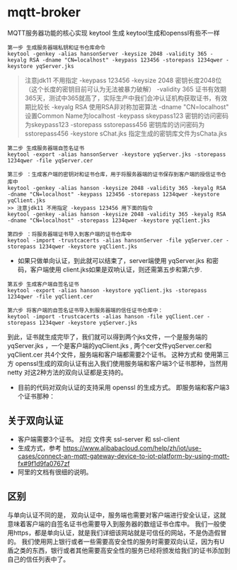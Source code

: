 # mqtt-broker
MQTT服务器功能的核心实现
keytool 生成
keytool生成和openssl有些不一样
```
第一步 生成服务器端私钥和证书仓库命令
keytool -genkey -alias hansonServer -keysize 2048 -validity 365 -keyalg RSA -dname "CN=localhost" -keypass 123456 -storepass 1234qwer -keystore yqServer.jks
```
> 注意jdk11 不用指定 -keypass 123456
-keysize 2048 密钥长度2048位（这个长度的密钥目前可认为无法被暴力破解）
-validity 365 证书有效期365天，测试中365就高了，实际生产中我们会冲认证机构获取证书，有效期比较长
-keyalg RSA 使用RSA非对称加密算法
-dname "CN=localhost" 设置Common Name为localhost
-keypass skeypass123 密钥的访问密码为skeypass123
-storepass sstorepass456 密钥库的访问密码为sstorepass456
-keystore sChat.jks 指定生成的密钥库文件为sChata.jks
> 
```
第二步 生成服务器端自签名证书
keytool -export -alias hansonServer -keystore yqServer.jks -storepass 1234qwer -file yqServer.cer
```
```
第三步 ：生成客户端的密钥对和证书仓库，用于将服务器端的证书保存到客户端的授信证书仓库中
keytool -genkey -alias hanson -keysize 2048 -validity 365 -keyalg RSA -dname "CN=localhost" -keypass 123456 -storepass 1234qwer -keystore yqClient.jks
>> 注意jdk11 不用指定 -keypass 123456 用下面的指令
keytool -genkey -alias hanson -keysize 2048 -validity 365 -keyalg RSA -dname "CN=localhost" -storepass 1234qwer -keystore yqClient.jks
```
```
第四步 ：将服务器端证书导入到客户端的证书仓库中
keytool -import -trustcacerts -alias hansonServer -file yqServer.cer -storepass 1234qwer -keystore yqClient.jks
```
* 如果只做单向认证，到此就可以结束了，server端使用 yqServer.jks 和密码，客户端使用 client.jks如果是双响认证，则还需第五步和第六步.
```
第五步 生成客户端自签名证书
keytool -export -alias hanson -keystore yqClient.jks -storepass 1234qwer -file yqClient.cer
```
```
第六步 将客户端的自签名证书导入到服务器端的信任证书仓库中：
keytool -import -trustcacerts -alias hanson -file yqClient.cer -storepass 1234qwer -keystore yqServer.jks
```
到此，证书就生成完毕了，我们就可以得到两个jks文件，一个是服务端的yqServer.jks ，一个是客户端的yqClient.jks , 两个cer文件yqServer.cer和yqClient.cer  共4个文件，服务端和客户端都需要2个证书。
这种方式和 使用第三方 openssl生成的双向认证有出入我们使用服务端和客户端3个证书那种，当然用 netty
对这2种方法的双向认证都是支持的。

* 目前的代码对双向认证的支持采用 openssl 的生成方式。 即服务端和客户端3个证书那种：
## 关于双向认证
* 客户端需要3个证书。 对应 文件夹 ssl-server 和 ssl-client
* 生成方式，参考 https://www.alibabacloud.com/help/zh/iot/use-cases/connect-an-mqtt-gateway-device-to-iot-platform-by-using-mqtt-fx#9f1d9fa0767zf
* 阿里的文档有很细的说明。
## 区别
与单向认证不同的是， 双向认证中，服务端也需要对客户端进行安全认证，这就意味着客户端的自签名证书也需要导入到服务器的数组证书仓库中。
我们一般使用https，都是单向认证，就是我们详细该网站就是可信任的网站，不是伪造假冒的。
我们使用网上银行或者一些需要高安全性的服务时需要双向认证，因为有U盾之类的东西，银行或者其他需要高安全性的服务已经将颁发给我们的证书添加到自己的信任列表中了。
